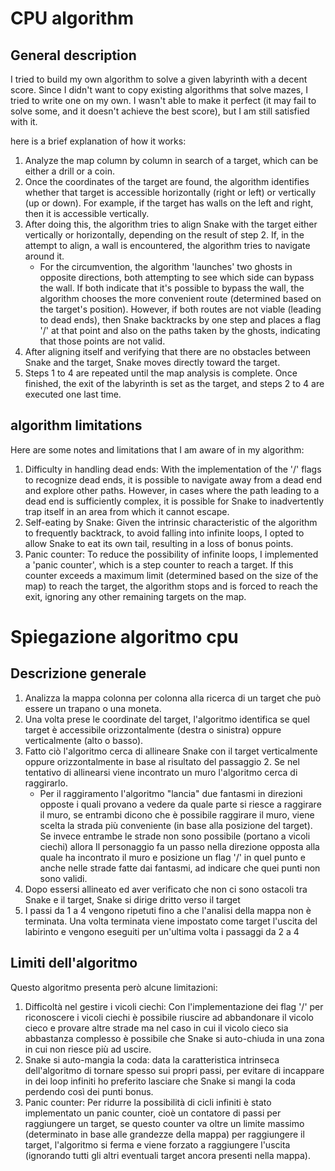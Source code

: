 ﻿# CPU algorithm

## General description

I tried to build my own algorithm to solve a given labyrinth with a decent score.
Since I didn't want to copy existing algorithms that solve mazes, I tried to write one on my own. I wasn't able to make it perfect (it may fail to solve some, and it doesn't achieve the best score), but I am still satisfied with it.

here is a brief explanation of how it works:

1. Analyze the map column by column in search of a target, which can be either a drill or a coin.
2. Once the coordinates of the target are found, the algorithm identifies whether that target is accessible horizontally (right or left) or vertically (up or down).
For example, if the target has walls on the left and right, then it is accessible vertically.
3. After doing this, the algorithm tries to align Snake with the target either vertically or horizontally, depending on the result of step 2. If, in the attempt to align, a wall is encountered, the algorithm tries to navigate around it.
	- For the circumvention, the algorithm 'launches' two ghosts in opposite directions, both attempting to see which side can bypass the wall. If both indicate that it's possible to bypass the wall, the algorithm chooses the more convenient route (determined based on the target's position). However, if both routes are not viable (leading to dead ends), then Snake backtracks by one step and places a flag '/' at that point and also on the paths taken by the ghosts, indicating that those points are not valid.
4. After aligning itself and verifying that there are no obstacles between Snake and the target, Snake moves directly toward the target.
5. Steps 1 to 4 are repeated until the map analysis is complete. Once finished, the exit of the labyrinth is set as the target, and steps 2 to 4 are executed one last time.

## algorithm limitations

Here are some notes and limitations that I am aware of in my algorithm:

1. Difficulty in handling dead ends:
With the implementation of the '/' flags to recognize dead ends, it is possible to navigate away from a dead end and explore other paths. However, in cases where the path leading to a dead end is sufficiently complex, it is possible for Snake to inadvertently trap itself in an area from which it cannot escape.
2. Self-eating by Snake:
Given the intrinsic characteristic of the algorithm to frequently backtrack, to avoid falling into infinite loops, I opted to allow Snake to eat its own tail, resulting in a loss of bonus points.
3. Panic counter:
To reduce the possibility of infinite loops, I implemented a 'panic counter', which is a step counter to reach a target. If this counter exceeds a maximum limit (determined based on the size of the map) to reach the target, the algorithm stops and is forced to reach the exit, ignoring any other remaining targets on the map.


# Spiegazione algoritmo cpu

## Descrizione generale

1. Analizza la mappa colonna per colonna alla ricerca di un target che può essere un trapano o una moneta.
2. Una volta prese le coordinate del target, l'algoritmo identifica se quel target è accessibile orizzontalmente (destra o sinistra) oppure verticalmente (alto o basso).
3. Fatto ciò l'algoritmo cerca di allineare Snake con il target verticalmente oppure orizzontalmente in base al risultato del passaggio 2. Se nel tentativo di allinearsi viene incontrato un muro l'algoritmo cerca di raggirarlo.
	- Per il raggiramento l'algoritmo "lancia" due fantasmi in direzioni opposte i quali provano a vedere da quale parte si riesce a raggirare il muro, se entrambi dicono che è possibile raggirare il muro, viene scelta la strada più conveniente (in base alla posizione del target). Se invece entrambe le strade non sono possibile (portano a vicoli ciechi) allora Il personaggio fa un passo nella direzione opposta alla quale ha incontrato il muro e posizione un flag '/' in quel punto e anche nelle strade fatte dai fantasmi, ad indicare che quei punti non sono validi.
4. Dopo essersi allineato ed aver verificato che non ci sono ostacoli tra Snake e il target, Snake si dirige dritto verso il target
5. I passi da 1 a 4 vengono ripetuti fino a che l'analisi della mappa non è terminata. Una volta terminata viene impostato come target l'uscita del labirinto e vengono eseguiti per un'ultima volta i passaggi da 2 a 4

## Limiti dell'algoritmo

Questo algoritmo presenta però alcune limitazioni:

1. Difficoltà nel gestire i vicoli ciechi: 
Con l'implementazione dei flag '/' per riconoscere i vicoli ciechi è possibile riuscire ad abbandonare il vicolo cieco e provare altre strade ma nel caso in cui il vicolo cieco sia abbastanza complesso è possibile che Snake si auto-chiuda in una zona in cui non riesce più ad uscire.
2. Snake si auto-mangia la coda: 
data la caratteristica intrinseca dell'algoritmo di tornare spesso sui propri passi, per evitare di incappare in dei loop infiniti ho preferito lasciare che Snake si mangi la coda perdendo così dei punti bonus.
3. Panic counter:
Per ridurre la possibilità di cicli infiniti è stato implementato un panic counter, cioè un contatore di passi per raggiungere un target, se questo counter va oltre un limite massimo (determinato in base alle grandezze della mappa) per raggiungere il target, l'algoritmo si ferma e viene forzato a raggiungere l'uscita (ignorando tutti gli altri eventuali target ancora presenti nella mappa).

